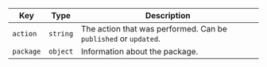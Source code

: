 Key | Type | Description
----|------|-------------
`action`|`string` | The action that was performed. Can be `published` or `updated`.
`package` |`object` | Information about the package.
